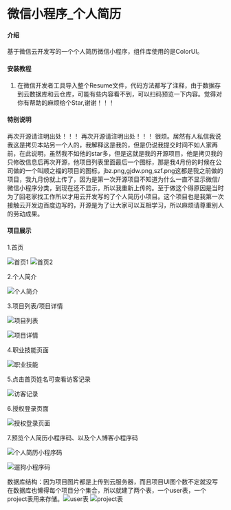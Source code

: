 # 微信小程序_个人简历

#### 介绍
基于微信云开发写的一个个人简历微信小程序，组件库使用的是ColorUI。


#### 安装教程

1.  在微信开发者工具导入整个Resume文件，代码方法都写了注释，由于数据存到云数据库和云仓库，可能有些内容看不到，可以扫码预览一下内容。觉得对你有帮助的麻烦给个Star,谢谢！！！

#### 特别说明
再次开源请注明出处！！！ 再次开源请注明出处！！！  很烦。居然有人私信我说我这是拷贝本站另一个人的，我解释这是我的，但是仍说我提交时间不如人家再前，在此说明，虽然我不如他的star多，但是这就是我的开源项目，他是拷贝我的只修改信息后再次开源，他项目列表里面最后一个图标，那是我4月份的时候在公司做的一个叫顺之福的项目的图标，jbz.png,gjdw.png,szf.png这都是我之前做的项目，我九月份就上传了，因为是第一次开源项目不知道为什么一直不显示微信/微信小程序分类，到现在还不显示，所以我重新上传的。至于做这个得原因是当时为了回老家找工作所以才用云开发写的了个人简历小项目。这个项目也是我第一次接触云开发边百度边写的，开源是为了让大家可以互相学习，所以麻烦请尊重别人的劳动成果。
#### 项目展示

1.首页


![首页1](https://images.gitee.com/uploads/images/2020/0921/193416_f85ea34c_7491963.png "1600685460169.png")
![首页2](https://images.gitee.com/uploads/images/2020/0921/193443_1090b316_7491963.png "1600685529129.png")

2.个人简介

![个人简介](https://images.gitee.com/uploads/images/2020/0921/193457_034460ab_7491963.png "1600685557624.png")

3.项目列表/项目详情

![项目列表](https://images.gitee.com/uploads/images/2020/0921/193512_db63b9c7_7491963.png "1600685598042.png")

![项目详情](https://images.gitee.com/uploads/images/2020/0921/193526_f09a71e6_7491963.png "1600685637488.png")

4.职业技能页面

![职业技能](https://images.gitee.com/uploads/images/2020/0921/193540_08733711_7491963.png "1600685659991.png")

5.点击首页姓名可查看访客记录

![访客记录](https://images.gitee.com/uploads/images/2020/0921/193555_50e4e35d_7491963.png "1600685703012.png")

6.授权登录页面

![授权登录页面](https://images.gitee.com/uploads/images/2020/0921/193607_cb9a0598_7491963.png "1600686210117.png")

7.预览个人简历小程序码、以及个人博客小程序码

![个人简历小程序码](https://images.gitee.com/uploads/images/2020/0921/193956_03a0baec_7491963.jpeg "gh_59adf6b3a92e_258.jpg")

![遛狗小程序码](https://images.gitee.com/uploads/images/2020/1124/095506_b663f570_7491963.jpeg "superpet.jpg")

数据库结构：因为项目图片都是上传到云服务器，而且项目UI图个数不定就没写在数据库也懒得每个项目分个集合，所以就建了两个表，一个user表，一个project表用来存储。![user表](https://images.gitee.com/uploads/images/2020/1014/175853_8a3adeb8_7491963.jpeg "1602669507(1).jpg")  ![project表](https://images.gitee.com/uploads/images/2020/1014/180005_46e5d3b6_7491963.jpeg "1602669577(1).jpg")